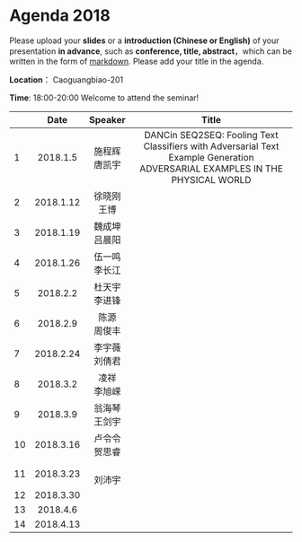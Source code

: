 # Agenda 2018
Please upload your **slides** or a **introduction (Chinese or English)** of your presentation **in advance**,
such as **conference, title, abstract**，which can be written in the form of [markdown](http://sspai.com/25137). Please add your title in the agenda.

**Location**： Caoguangbiao-201 

**Time**: 18:00-20:00  Welcome to attend the seminar!

||Date|Speaker|Title|
|---|:---:|:---:|:---:|
|1|2018.1.5|施程辉 <br> 唐凯宇|DANCin SEQ2SEQ: Fooling Text Classifiers with Adversarial Text Example Generation <br>ADVERSARIAL EXAMPLES IN THE PHYSICAL WORLD|
|2|2018.1.12|徐晓刚 <br> 王博| 
|3|2018.1.19|魏成坤 <br> 吕晨阳| 
|4|2018.1.26|伍一鸣 <br> 李长江| 
|5|2018.2.2|杜天宇 <br> 李进锋|
|6|2018.2.9|陈源 <br> 周俊丰| 
|7|2018.2.24|李宇薇 <br> 刘倩君| 
|8|2018.3.2|凌祥 <br>李旭嵘 |
|9|2018.3.9 |翁海琴 <br> 王剑宇| 
|10|2018.3.16| 卢令令 <br> 贺思睿| 
|11|2018.3.23| <br> 刘沛宇| 
|12|2018.3.30|| 
|13|2018.4.6|| 
|14|2018.4.13|| 








